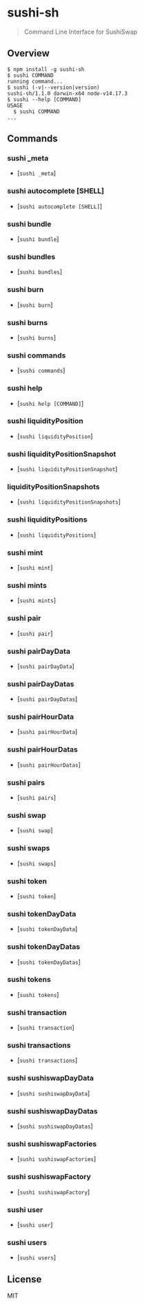 sushi-sh
======

> Command Line Interface for SushiSwap


## Overview
<!-- usage -->
```sh-session
$ npm install -g sushi-sh
$ sushi COMMAND
running command...
$ sushi (-v|--version|version)
sushi-sh/1.1.0 darwin-x64 node-v14.17.3
$ sushi --help [COMMAND]
USAGE
  $ sushi COMMAND
...
```
<!-- usagestop -->


## Commands

### sushi _meta

* [`sushi _meta`]

### sushi autocomplete [SHELL]

* [`sushi autocomplete [SHELL]`]

### sushi bundle

* [`sushi bundle`]

### sushi bundles

* [`sushi bundles`]

### sushi burn

* [`sushi burn`]

### sushi burns

* [`sushi burns`]

### sushi commands

* [`sushi commands`]

### sushi help

* [`sushi help [COMMAND]`]

### sushi liquidityPosition

* [`sushi liquidityPosition`]

### sushi liquidityPositionSnapshot

* [`sushi liquidityPositionSnapshot`]

### liquidityPositionSnapshots

* [`sushi liquidityPositionSnapshots`]

### sushi liquidityPositions

* [`sushi liquidityPositions`]

### sushi mint

* [`sushi mint`]

### sushi mints

* [`sushi mints`]

### sushi pair

* [`sushi pair`]

### sushi pairDayData

* [`sushi pairDayData`]

### sushi pairDayDatas

* [`sushi pairDayDatas`]

### sushi pairHourData

* [`sushi pairHourData`]

### sushi pairHourDatas

* [`sushi pairHourDatas`]

### sushi pairs

* [`sushi pairs`]

### sushi swap

* [`sushi swap`]

### sushi swaps

* [`sushi swaps`]

### sushi token

* [`sushi token`]

### sushi tokenDayData

* [`sushi tokenDayData`]

### sushi tokenDayDatas

* [`sushi tokenDayDatas`]

### sushi tokens

* [`sushi tokens`]

### sushi transaction

* [`sushi transaction`]

### sushi transactions

* [`sushi transactions`]

### sushi sushiswapDayData

* [`sushi sushiswapDayData`]

### sushi sushiswapDayDatas

* [`sushi sushiswapDayDatas`]

### sushi sushiswapFactories

* [`sushi sushiswapFactories`]

### sushi sushiswapFactory

* [`sushi sushiswapFactory`]

### sushi user

* [`sushi user`]

### sushi users

* [`sushi users`]


## License

MIT
